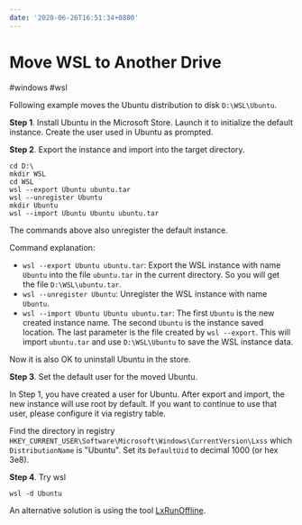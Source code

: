 ```yaml
---
date: '2020-06-26T16:51:34+0800'
---
```


# Move WSL to Another Drive

#windows #wsl

Following example moves the Ubuntu distribution to disk `D:\WSL\Ubuntu`.

<!--more-->

**Step 1**. Install Ubuntu in the Microsoft Store. Launch it to initialize the default instance. Create the user used in Ubuntu as prompted.

**Step 2**. Export the instance and import into the target directory.

```
cd D:\
mkdir WSL
cd WSL
wsl --export Ubuntu ubuntu.tar
wsl --unregister Ubuntu
mkdir Ubuntu
wsl --import Ubuntu Ubuntu ubuntu.tar 
```

The commands above also unregister the default instance.

Command explanation:

- `wsl --export Ubuntu ubuntu.tar`: Export the WSL instance with name `Ubuntu` into the file `ubuntu.tar` in the current directory. So you will get the file `D:\WSL\ubuntu.tar`.
- `wsl --unregister Ubuntu`: Unregister the WSL instance with name `Ubuntu`.
- `wsl --import Ubuntu Ubuntu ubuntu.tar`: The first `Ubuntu` is the new created instance name. The second `Ubuntu` is the instance saved location. The last parameter is the file created by `wsl --export`. This will import `ubuntu.tar` and use `D:\WSL\Ubuntu` to save the WSL instance data.

Now it is also OK to uninstall Ubuntu in the store.

**Step 3**. Set the default user for the moved Ubuntu.

In Step 1, you have created a user for Ubuntu. After export and import, the new instance will use root by default. If you want to continue to use that user, please configure it via registry table.

Find the directory in registry `HKEY_CURRENT_USER\Software\Microsoft\Windows\CurrentVersion\Lxss` which `DistributionName` is "Ubuntu". Set its `DefaultUid` to decimal 1000 (or hex 3e8).

**Step 4**. Try wsl

```
wsl -d Ubuntu
```

An alternative solution is using the tool [LxRunOffline](https://github.com/DDoSolitary/LxRunOffline).

